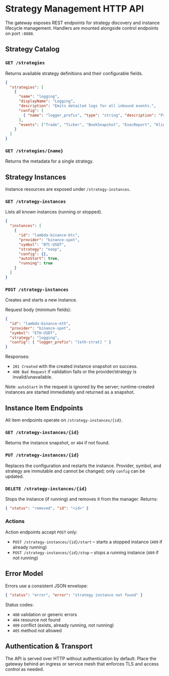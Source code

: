 # Strategy Management HTTP API

The gateway exposes REST endpoints for strategy discovery and instance lifecycle management. Handlers are mounted alongside control endpoints on port `:8880`.

## Strategy Catalog

### `GET /strategies`
Returns available strategy definitions and their configurable fields.

```json
{
  "strategies": [
    {
      "name": "logging",
      "displayName": "Logging",
      "description": "Emits detailed logs for all inbound events.",
      "config": [
        { "name": "logger_prefix", "type": "string", "description": "Prefix prepended to each log message", "default": "[Logging] ", "required": false }
      ],
      "events": ["Trade", "Ticker", "BookSnapshot", "ExecReport", "KlineSummary", "BalanceUpdate"]
    }
  ]
}
```

### `GET /strategies/{name}`
Returns the metadata for a single strategy.

## Strategy Instances

Instance resources are exposed under `/strategy-instances`.

### `GET /strategy-instances`
Lists all known instances (running or stopped).

```json
{
  "instances": [
    {
      "id": "lambda-binance-btc",
      "provider": "binance-spot",
      "symbol": "BTC-USDT",
      "strategy": "noop",
      "config": {},
      "autoStart": true,
      "running": true
    }
  ]
}
```

### `POST /strategy-instances`
Creates and starts a new instance.

Request body (minimum fields):
```json
{
  "id": "lambda-binance-eth",
  "provider": "binance-spot",
  "symbol": "ETH-USDT",
  "strategy": "logging",
  "config": { "logger_prefix": "[eth-strat] " }
}
```

Responses:
- `201 Created` with the created instance snapshot on success.
- `400 Bad Request` if validation fails or the provider/strategy is invalid/unavailable.

Note: `autoStart` in the request is ignored by the server; runtime-created instances are started immediately and returned as a snapshot.

## Instance Item Endpoints

All item endpoints operate on `/strategy-instances/{id}`.

### `GET /strategy-instances/{id}`
Returns the instance snapshot, or `404` if not found.

### `PUT /strategy-instances/{id}`
Replaces the configuration and restarts the instance. Provider, symbol, and strategy are immutable and cannot be changed; only `config` can be updated.

### `DELETE /strategy-instances/{id}`
Stops the instance (if running) and removes it from the manager. Returns:

```json
{ "status": "removed", "id": "<id>" }
```

### Actions

Action endpoints accept `POST` only:
- `POST /strategy-instances/{id}/start` – starts a stopped instance (`409` if already running)
- `POST /strategy-instances/{id}/stop` – stops a running instance (`409` if not running)

## Error Model

Errors use a consistent JSON envelope:

```json
{ "status": "error", "error": "strategy instance not found" }
```

Status codes:
- `400` validation or generic errors
- `404` resource not found
- `409` conflict (exists, already running, not running)
- `405` method not allowed

## Authentication & Transport

The API is served over HTTP without authentication by default. Place the gateway behind an ingress or service mesh that enforces TLS and access control as needed.
